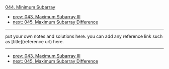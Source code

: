 [044. Minimum Subarray](http://www.lintcode.com/problem/minimum-subarray)

- [prev: 043. Maximum Subarray III](043-maximum-subarray-iii.md)
- [next: 045. Maximum Subarray Difference](045-maximum-subarray-difference.md)

---

put your own notes and solutions here.
you can add any reference link such as [title](reference url) here.

---

- [prev: 043. Maximum Subarray III](043-maximum-subarray-iii.md)
- [next: 045. Maximum Subarray Difference](045-maximum-subarray-difference.md)
